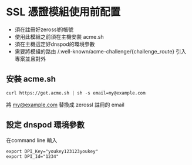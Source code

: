 # SSL 憑證模組使用前配置
- 須在註冊好zerossl的帳號
- 使用此模組之前須在主機安裝 acme.sh
- 須在主機這定好dnspod的環境參數
- 需要將模組的路由 /.well-known/acme-challenge/{challenge_route} 引入專案並且對外

## 安裝 acme.sh
```
curl https://get.acme.sh | sh -s email=my@example.com
```
將 my@example.com 替換成 zerossl 註冊的 email

## 設定 dnspod 環境參數
在command line 輸入
```
export DPI_Key="youkey123123youkey"
export DPI_Id="1234"
```